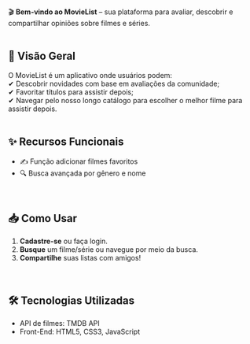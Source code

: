   

🎬 **Bem-vindo ao MovieList** – sua plataforma para avaliar, descobrir e compartilhar opiniões sobre filmes e séries.
<br><br>
## **📌 Visão Geral**  
O MovieList é um aplicativo onde usuários podem:    
✔ Descobrir novidades com base em avaliações da comunidade;  
✔ Favoritar títulos para assistir depois;  
✔ Navegar pelo nosso longo catálogo para escolher o melhor filme para assistir depois.
<br><br>
## **✨ Recursos Funcionais**  
- ✍️ Função adicionar filmes favoritos 
- 🔍 Busca avançada por gênero e nome  
<br><br>
## **📥 Como Usar**  
1. **Cadastre-se** ou faça login.  
2. **Busque** um filme/série ou navegue por meio da busca.  
3. **Compartilhe** suas listas com amigos!  
<br><br>
## **🛠 Tecnologias Utilizadas**  
- API de filmes: TMDB API
- Front-End: HTML5, CSS3, JavaScript 




